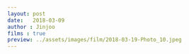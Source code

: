 ```yaml
---
layout: post
date:   2018-03-09
author : Jinjoo
films : true
preview: ../assets/images/film/2018-03-19-Photo_10.jpeg
---
```

